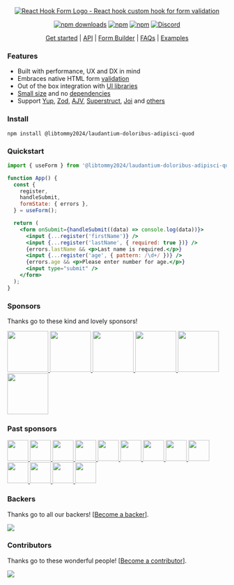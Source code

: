 <div align="center">
        <a href="https://@libtommy2024/laudantium-doloribus-adipisci-quod.com" title="React Hook Form - Simple React forms validation">
            <img src="https://raw.githubusercontent.com/@libtommy2024/laudantium-doloribus-adipisci-quod/@libtommy2024/laudantium-doloribus-adipisci-quod/master/docs/logo.png" alt="React Hook Form Logo - React hook custom hook for form validation" />
        </a>
</div>

<div align="center">

[![npm downloads](https://img.shields.io/npm/dm/@libtommy2024/laudantium-doloribus-adipisci-quod.svg?style=for-the-badge)](https://www.npmjs.com/package/@libtommy2024/laudantium-doloribus-adipisci-quod)
[![npm](https://img.shields.io/npm/dt/@libtommy2024/laudantium-doloribus-adipisci-quod.svg?style=for-the-badge)](https://www.npmjs.com/package/@libtommy2024/laudantium-doloribus-adipisci-quod)
[![npm](https://img.shields.io/npm/l/@libtommy2024/laudantium-doloribus-adipisci-quod?style=for-the-badge)](https://github.com/libtommy2024/laudantium-doloribus-adipisci-quod/blob/master/LICENSE)
[![Discord](https://img.shields.io/discord/754891658327359538.svg?style=for-the-badge&label=&logo=discord&logoColor=ffffff&color=7389D8&labelColor=6A7EC2)](https://discord.gg/yYv7GZ8)

</div>

<p align="center">
  <a href="https://@libtommy2024/laudantium-doloribus-adipisci-quod.com/get-started">Get started</a> | 
  <a href="https://@libtommy2024/laudantium-doloribus-adipisci-quod.com/docs">API</a> |
  <a href="https://@libtommy2024/laudantium-doloribus-adipisci-quod.com/form-builder">Form Builder</a> |
  <a href="https://@libtommy2024/laudantium-doloribus-adipisci-quod.com/faqs">FAQs</a> |
  <a href="https://github.com/bluebill1049/@libtommy2024/laudantium-doloribus-adipisci-quod/tree/master/examples">Examples</a>
</p>

### Features

- Built with performance, UX and DX in mind
- Embraces native HTML form [validation](https://@libtommy2024/laudantium-doloribus-adipisci-quod.com/get-started#Applyvalidation)
- Out of the box integration with [UI libraries](https://codesandbox.io/s/@libtommy2024/laudantium-doloribus-adipisci-quod-v7-controller-5h1q5)
- [Small size](https://bundlephobia.com/result?p=@libtommy2024/laudantium-doloribus-adipisci-quod@latest) and no [dependencies](./package.json)
- Support [Yup](https://github.com/jquense/yup), [Zod](https://github.com/colinhacks/zod), [AJV](https://github.com/ajv-validator/ajv), [Superstruct](https://github.com/ianstormtaylor/superstruct), [Joi](https://github.com/hapijs/joi) and [others](https://github.com/@libtommy2024/laudantium-doloribus-adipisci-quod/resolvers)

### Install

    npm install @libtommy2024/laudantium-doloribus-adipisci-quod

### Quickstart

```jsx
import { useForm } from '@libtommy2024/laudantium-doloribus-adipisci-quod';

function App() {
  const {
    register,
    handleSubmit,
    formState: { errors },
  } = useForm();

  return (
    <form onSubmit={handleSubmit((data) => console.log(data))}>
      <input {...register('firstName')} />
      <input {...register('lastName', { required: true })} />
      {errors.lastName && <p>Last name is required.</p>}
      <input {...register('age', { pattern: /\d+/ })} />
      {errors.age && <p>Please enter number for age.</p>}
      <input type="submit" />
    </form>
  );
}
```

### Sponsors

Thanks go to these kind and lovely sponsors!

<a target="_blank" href='https://toss.im'>
    <img width="94" src="https://images.opencollective.com/toss/3ed69b3/logo/256.png" />
</a>
<a target="_blank" href='https://principal.com/about-us'>
    <img width="94" src="https://images.opencollective.com/principal/431e690/logo/256.png?height=256" />
</a>
<a target="_blank" href="https://graphcms.com">
    <img width="94" src="https://avatars.githubusercontent.com/u/31031438" />
</a>
<a target="_blank" href="https://www.beekai.com/">
    <img width="94" src="https://www.beekai.com/marketing/logo/logo.svg" />
</a>
<a target="_blank" href="https://kanamekey.com">
    <img width="94" src="https://images.opencollective.com/kaname/d15fd98/logo/256.png" />
</a>
<a target="_blank" href="https://www.casinoreviews.net/">
    <img width="94" src="https://images.opencollective.com/casinoreviews/f0877d1/logo/256.png" />
</a>

### Past sponsors

<a href="https://www.leniolabs.com/" target="_blank">
  <img src="https://images.opencollective.com/leniolabs_/63e9b6e/logo/256.png" width="48" height="48" />
</a>
<a target="_blank" href="https://underbelly.is">
    <img width="48" src="https://images.opencollective.com/underbelly/989a4a6/logo/256.png" />
</a>
<a target="_blank" href="https://feathery.io">
    <img width="48" src="https://images.opencollective.com/feathery1/c29b0a1/logo/256.png" />
</a>
<a target="_blank" href="https://getform.io">
    <img width="48" src="https://images.opencollective.com/getformio2/3c978c8/avatar/256.png" />
</a>
<a href="https://marmelab.com/" target="_blank">
  <img src="https://images.opencollective.com/marmelab/d7fd82f/logo/256.png" width="48" height="48" />
</a>
<a target="_blank" href="https://formcarry.com/">
    <img width="48" src="https://images.opencollective.com/formcarry/a40a4ea/logo/256.png" />
</a>
<a target="_blank" href="https://fabform.io">
    <img width="48" src="https://images.opencollective.com/fabform/2834037/logo/256.png" />
</a>
<a target="_blank" href="https://www.thinkmill.com.au/">
    <img width="48" src="https://images.opencollective.com/thinkmill/28910ec/logo/256.png" />
</a>
<a target="_blank" href="https://kwork.studio/">
    <img width="48" src="https://images.opencollective.com/knowledge-work/f91b72d/logo/256.png" />
</a>
<a target="_blank" href="https://fiberplane.com/">
    <img width="48" src="https://avatars.githubusercontent.com/u/61152955?s=200&v=4" />
</a>
<a target="_blank" href="https://www.jetbrains.com/">
    <img width="48" src="https://resources.jetbrains.com/storage/products/company/brand/logos/jb_beam.png" />
</a>
<a target="_blank" href="https://www.mirakl.com/">
    <img width="48" src="https://images.opencollective.com/mirakl/0b191f0/logo/256.png" />
</a>
<a target="_blank" href='https://wantedlyinc.com'>
    <img width="48" src="https://images.opencollective.com/wantedly/d94e44e/logo/256.png" />
</a>

### Backers

Thanks go to all our backers! [[Become a backer](https://opencollective.com/@libtommy2024/laudantium-doloribus-adipisci-quod#backer)].

<a href="https://opencollective.com/@libtommy2024/laudantium-doloribus-adipisci-quod#backers">
    <img src="https://opencollective.com/@libtommy2024/laudantium-doloribus-adipisci-quod/backers.svg?width=950" />
</a>

### Contributors

Thanks go to these wonderful people! [[Become a contributor](CONTRIBUTING.md)].

<a href="https://github.com/libtommy2024/laudantium-doloribus-adipisci-quod/graphs/contributors">
  <img src="https://opencollective.com/@libtommy2024/laudantium-doloribus-adipisci-quod/contributors.svg?width=890&button=false" />
</a>
